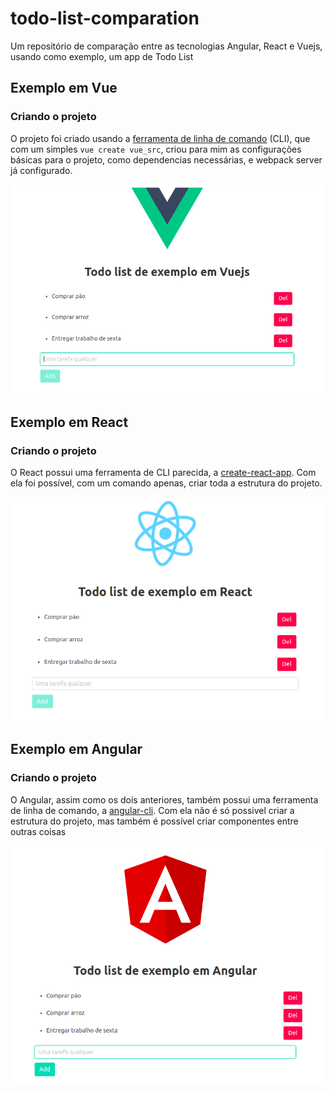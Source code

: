 # todo-list-comparation

Um repositório de comparação entre as tecnologias Angular, React e Vuejs, usando como exemplo, um app de Todo List

## Exemplo em Vue

### Criando o projeto

O projeto foi criado usando a [ferramenta de linha de comando](https://cli.vuejs.org/) (CLI), que com um simples `vue create vue_src`, criou para mim as configurações básicas para o projeto, como dependencias necessárias, e webpack server já configurado.

![Imagem do projeto feito em Vue](images/vue.png)

## Exemplo em React

### Criando o projeto

O React possui uma ferramenta de CLI parecida, a [create-react-app](https://facebook.github.io/create-react-app/). Com ela foi possível, com um comando apenas, criar toda a estrutura do projeto.

![Imagem do projeto feito em React](images/react.png)

## Exemplo em Angular

### Criando o projeto

O Angular, assim como os dois anteriores, também possui uma ferramenta de linha de comando, a [angular-cli](https://cli.angular.io/). Com ela não é só possivel criar a estrutura do projeto, mas também é possível criar componentes entre outras coisas

![Imagem do projeto feito em Angular](images/angular.png)
